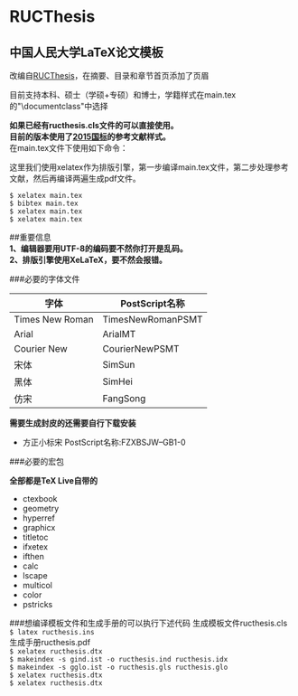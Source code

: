 # RUCThesis  
## 中国人民大学LaTeX论文模板

改编自[RUCThesis](https://github.com/ZebinWang/ructhesis)，在摘要、目录和章节首页添加了页眉

目前支持本科、硕士（学硕+专硕）和博士，学籍样式在main.tex的"\documentclass"中选择

**如果已经有ructhesis.cls文件的可以直接使用。**  
**目前的版本使用了[2015国标](https://github.com/ustctug/gbt-7714-2015)的参考文献样式。**   
在main.tex文件下使用如下命令：  

这里我们使用xelatex作为排版引擎，第一步编译main.tex文件，第二步处理参考文献，然后再编译两遍生成pdf文件。

`$ xelatex main.tex`  
`$ bibtex main.tex`  
`$ xelatex main.tex`  
`$ xelatex main.tex` 

##重要信息  
**1、编辑器要用UTF-8的编码要不然你打开是乱码。**  
**2、排版引擎使用XeLaTeX，要不然会报错。**  


###必要的字体文件

字体 | PostScript名称 
------------ | ------------- 
Times New Roman | TimesNewRomanPSMT  
Arial | ArialMT
Courier New | CourierNewPSMT
宋体 | SimSun
黑体 | SimHei
仿宋 | FangSong


**需要生成封皮的还需要自行下载安装**  

- 方正小标宋           PostScript名称:FZXBSJW–GB1-0

###必要的宏包

**全部都是TeX Live自带的**
- ctexbook
- geometry
- hyperref
- graphicx
- titletoc
- ifxetex
- ifthen
- calc
- lscape
- multicol
- color
- pstricks

###想编译模板文件和生成手册的可以执行下述代码
生成模板文件ructhesis.cls  
`$ latex ructhesis.ins`  
生成手册ructhesis.pdf  
`$ xelatex ructhesis.dtx`  
`$ makeindex -s gind.ist -o ructhesis.ind ructhesis.idx `  
`$ makeindex -s gglo.ist -o ructhesis.gls ructhesis.glo `  
`$ xelatex ructhesis.dtx`  
`$ xelatex ructhesis.dtx`  
